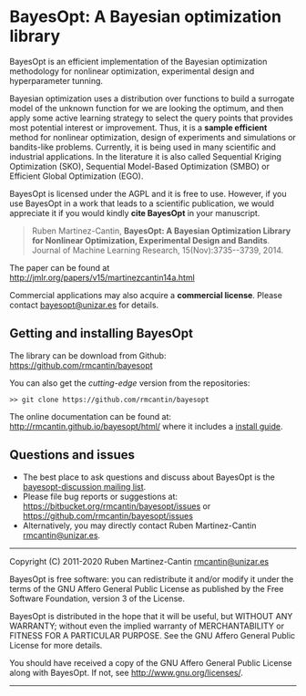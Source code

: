 BayesOpt: A Bayesian optimization library
=========================================

BayesOpt is an efficient implementation of the Bayesian optimization
methodology for nonlinear optimization, experimental design and
hyperparameter tunning.

Bayesian optimization uses a distribution over functions to build a
surrogate model of the unknown function for we are looking the
optimum, and then apply some active learning strategy to select the
query points that provides most potential interest or
improvement. Thus, it is a **sample efficient** method for nonlinear
optimization, design of experiments and simulations or bandits-like
problems. Currently, it is being used in many scientific and
industrial applications. In the literature it is also called
Sequential Kriging Optimization (SKO), Sequential Model-Based
Optimization (SMBO) or Efficient Global Optimization (EGO).

BayesOpt is licensed under the AGPL and it is free to use. However,
if you use BayesOpt in a work that leads to a scientific
publication, we would appreciate it if you would kindly **cite BayesOpt**
in your manuscript.

> Ruben Martinez-Cantin, **BayesOpt: A Bayesian Optimization
> Library for Nonlinear Optimization, Experimental Design and
> Bandits**. Journal of Machine Learning Research, 15(Nov):3735--3739, 2014.

The paper can be found at http://jmlr.org/papers/v15/martinezcantin14a.html

Commercial applications may also acquire a **commercial license**. Please
contact <bayesopt@unizar.es> for details.


Getting and installing BayesOpt
-------------------------------

The library can be download from Github:
<https://github.com/rmcantin/bayesopt>


You can also get the *cutting-edge* version from the repositories:

    >> git clone https://github.com/rmcantin/bayesopt


The online documentation can be found at:
<http://rmcantin.github.io/bayesopt/html/> where it includes a [install
guide](http://rmcantin.github.io/bayesopt/html/install.html).


Questions and issues
--------------------
- The best place to ask questions and discuss about BayesOpt is the
[bayesopt-discussion mailing
list](https://groups.google.com/forum/#!forum/bayesopt-discussion). 
- Please file bug reports or suggestions at:
https://bitbucket.org/rmcantin/bayesopt/issues or https://github.com/rmcantin/bayesopt/issues
- Alternatively, you may directly contact Ruben Martinez-Cantin <rmcantin@unizar.es>.


----------------------------------------------------------------------

Copyright (C) 2011-2020 Ruben Martinez-Cantin <rmcantin@unizar.es>

BayesOpt is free software: you can redistribute it and/or modify it
under the terms of the GNU Affero General Public License as published by 
the Free Software Foundation, version 3 of the License.

BayesOpt is distributed in the hope that it will be useful, 
but WITHOUT ANY WARRANTY; without even the implied warranty of
MERCHANTABILITY or FITNESS FOR A PARTICULAR PURPOSE. See the 
GNU Affero General Public License for more details.

You should have received a copy of the GNU Affero General Public License
along with BayesOpt. If not, see <http://www.gnu.org/licenses/>.

----------------------------------------------------------------------
